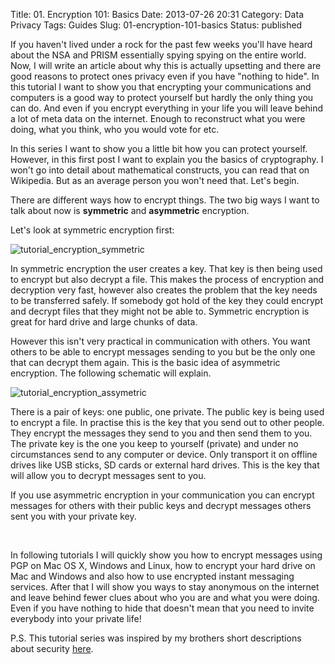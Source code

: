 Title: 01. Encryption 101: Basics
Date: 2013-07-26 20:31
Category: Data Privacy
Tags: Guides
Slug: 01-encryption-101-basics
Status: published

If you haven't lived under a rock for the past few weeks you'll have
heard about the NSA and PRISM essentially spying spying on the entire
world. Now, I will write an article about why this is actually upsetting
and there are good reasons to protect ones privacy even if you have
"nothing to hide". In this tutorial I want to show you that encrypting
your communications and computers is a good way to protect yourself but
hardly the only thing you can do. And even if you encrypt everything in
your life you will leave behind a lot of meta data on the internet.
Enough to reconstruct what you were doing, what you think, who you would
vote for etc.

In this series I want to show you a little bit how you can protect
yourself. However, in this first post I want to explain you the basics
of cryptography. I won't go into detail about mathematical constructs,
you can read that on Wikipedia. But as an average person you won't need
that. Let's begin.

There are different ways how to encrypt things. The two big ways I want
to talk about now is **symmetric** and **asymmetric** encryption.

Let's look at symmetric encryption first:

![tutorial\_encryption\_symmetric](http://www.spacekookie.de/wp-content/uploads/2013/07/Screen-Shot-2013-07-26-at-22.13.29.png)

In symmetric encryption the user creates a key. That key is then being
used to encrypt but also decrypt a file. This makes the process of
encryption and decryption very fast, however also creates the problem
that the key needs to be transferred safely. If somebody got hold of the
key they could encrypt and decrypt files that they might not be able to.
Symmetric encryption is great for hard drive and large chunks of data.

However this isn't very practical in communication with others. You want
others to be able to encrypt messages sending to you but be the only one
that can decrypt them again. This is the basic idea of asymmetric
encryption. The following schematic will explain.

![tutorial\_encryption\_assymetric](http://www.spacekookie.de/wp-content/uploads/2013/07/Screen-Shot-2013-07-26-at-22.14.54.png)

There is a pair of keys: one public, one private. The public key is
being used to encrypt a file. In practise this is the key that you send
out to other people. They encrypt the messages they send to you and then
send them to you.  
The private key is the one you keep to yourself (private) and under no
circumstances send to any computer or device. Only transport it on
offline drives like USB sticks, SD cards or external hard drives. This
is the key that will allow you to decrypt messages sent to you.

If you use asymmetric encryption in your communication you can encrypt
messages for others with their public keys and decrypt messages others
sent you with your private key.

 

In following tutorials I will quickly show you how to encrypt messages
using PGP on Mac OS X, Windows and Linux, how to encrypt your hard drive
on Mac and Windows and also how to use encrypted instant messaging
services. After that I will show you ways to stay anonymous on the
internet and leave behind fewer clues about who you are and what you
were doing. Even if you have nothing to hide that doesn't mean that you
need to invite everybody into your private life!

P.S. This tutorial series was inspired by my brothers short descriptions
about security [here](http://www.leandersabel.de/itsecurity/).
